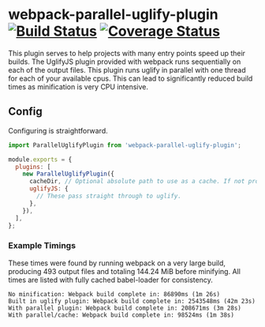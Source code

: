 # webpack-parallel-uglify-plugin [![Build Status](https://travis-ci.org/gdborton/webpack-parallel-uglify-plugin.svg?branch=master)](https://travis-ci.org/gdborton/webpack-parallel-uglify-plugin) [![Coverage Status](https://coveralls.io/repos/github/gdborton/webpack-parallel-uglify-plugin/badge.svg?branch=master)](https://coveralls.io/github/gdborton/webpack-parallel-uglify-plugin?branch=master)

This plugin serves to help projects with many entry points speed up their builds.  The UglifyJS plugin provided with webpack runs sequentially on each of the output files.  This plugin runs uglify in parallel with one thread for each of your available cpus.  This can lead to significantly reduced build times as minification is very CPU intensive.

## Config

Configuring is straightforward.

```javascript
import ParallelUglifyPlugin from 'webpack-parallel-uglify-plugin';

module.exports = {
  plugins: [
    new ParallelUglifyPlugin({
      cacheDir, // Optional absolute path to use as a cache. If not provided, caching will not be used.
      uglifyJS: {
        // These pass straight through to uglify.
      },
    }),
  ],
};
```

### Example Timings

These times were found by running webpack on a very large build, producing 493 output files and totaling 144.24 MiB before minifying.  All times are listed with fully cached babel-loader for consistency.

```
No minification: Webpack build complete in: 86890ms (1m 26s)
Built in uglify plugin: Webpack build complete in: 2543548ms (42m 23s)
With parallel plugin: Webpack build complete in: 208671ms (3m 28s)
With parallel/cache: Webpack build complete in: 98524ms (1m 38s)
```
